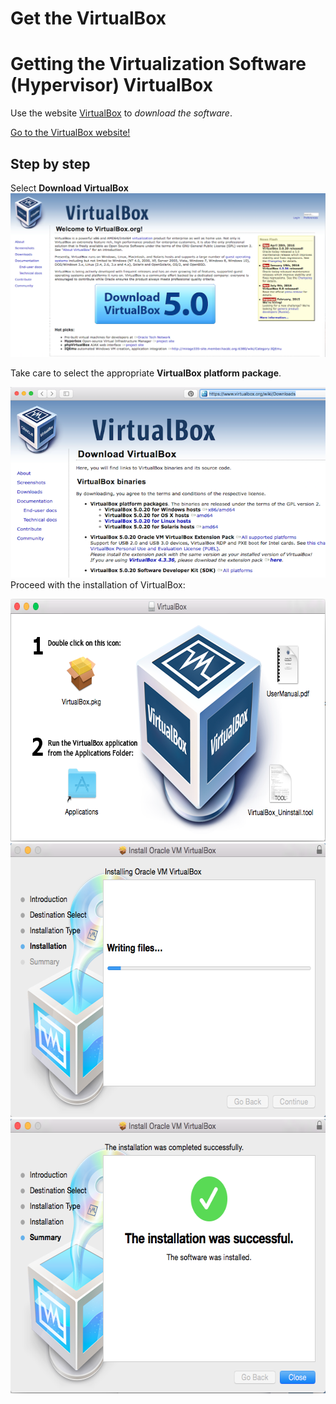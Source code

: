 # Get the VirtualBox


# Getting the Virtualization Software (Hypervisor) VirtualBox



Use the website [VirtualBox](https://www.virtualbox.org/) to *download the software*.  


<a href="https://www.virtualbox.org/" target="_blank"> Go to the VirtualBox website!</a>

## Step by step 

Select **Download VirtualBox**
  ![](pictures/VB1.png)
  
  Take care to select the appropriate **VirtualBox platform package**.

![](pictures/VB.png)
Proceed with the installation of VirtualBox:

<img src="./pictures/Screenshot_2015-02-02_22.34.19.png" width="674" height="388" />
<img src="./pictures/Screenshot_2015-02-02_22.36.23.png" width="620" height="438" />
<img src="./pictures/Screenshot_2015-02-02_22.37.05.png" width="620" height="439" />


